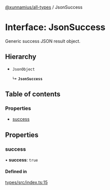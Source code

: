 [@xunnamius/all-types][1] / JsonSuccess

# Interface: JsonSuccess

Generic success JSON result object.

## Hierarchy

- `JsonObject`

  ↳ **`JsonSuccess`**

## Table of contents

### Properties

- [success][2]

## Properties

### success

• **success**: `true`

#### Defined in

[types/src/index.ts:15][3]

[1]: ../README.md
[2]: JsonSuccess.md#success
[3]:
  https://github.com/Xunnamius/typescript-utils/blob/3881362/packages/types/src/index.ts#L15

